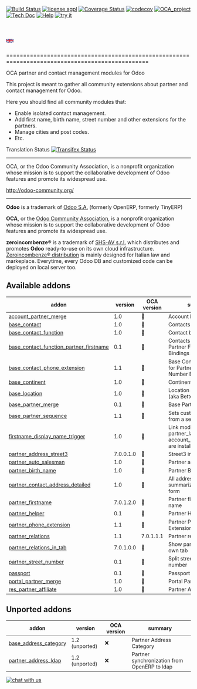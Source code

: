 [![Build Status](https://travis-ci.org/zeroincombenze/partner-contact.svg?branch=7.0)](https://travis-ci.org/zeroincombenze/partner-contact)
[![license agpl](https://img.shields.io/badge/licence-AGPL--3-blue.svg)](http://www.gnu.org/licenses/agpl-3.0.html)
[![Coverage Status](https://coveralls.io/repos/github/zeroincombenze/partner-contact/badge.svg?branch=7.0)](https://coveralls.io/github/zeroincombenze/partner-contact?branch=7.0)
[![codecov](https://codecov.io/gh/zeroincombenze/partner-contact/branch/7.0/graph/badge.svg)](https://codecov.io/gh/zeroincombenze/partner-contact/branch/7.0)
[![OCA_project](http://www.zeroincombenze.it/wp-content/uploads/ci-ct/prd/button-oca-7.svg)](https://github.com/OCA/partner-contact/tree/7.0)
[![Tech Doc](http://www.zeroincombenze.it/wp-content/uploads/ci-ct/prd/button-docs-7.svg)](http://wiki.zeroincombenze.org/en/Odoo/7.0/dev)
[![Help](http://www.zeroincombenze.it/wp-content/uploads/ci-ct/prd/button-help-7.svg)](http://wiki.zeroincombenze.org/en/Odoo/7.0/man/)
[![try it](http://www.zeroincombenze.it/wp-content/uploads/ci-ct/prd/button-try-it-7.svg)](http://erp7.zeroincombenze.it)


[![en](https://github.com/zeroincombenze/grymb/blob/master/flags/en_US.png)](https://www.facebook.com/groups/openerp.italia/)
================================================================================================
================================================================================================

OCA partner and contact management modules for Odoo

This project is meant to gather all community extensions about partner and contact management for Odoo.

Here you should find all community modules that:

* Enable isolated contact management.
* Add first name, birth name, street number and other extensions for the partners.
* Manage cities and post codes.
* Etc.



Translation Status
[![Transifex Status](https://www.transifex.com/projects/p/OCA-partner-contact-7-0/chart/image_png)](https://www.transifex.com/projects/p/OCA-partner-contact-7-0)

----

OCA, or the Odoo Community Association, is a nonprofit organization whose 
mission is to support the collaborative development of Odoo features and 
promote its widespread use.

http://odoo-community.org/

[//]: # (copyright)

----

**Odoo** is a trademark of [Odoo S.A.](https://www.odoo.com/) (formerly OpenERP, formerly TinyERP)

**OCA**, or the [Odoo Community Association](http://odoo-community.org/), is a nonprofit organization whose
mission is to support the collaborative development of Odoo features and
promote its widespread use.

**zeroincombenze®** is a trademark of [SHS-AV s.r.l.](http://www.shs-av.com/)
which distributes and promotes **Odoo** ready-to-use on its own cloud infrastructure.
[Zeroincombenze® distribution](http://wiki.zeroincombenze.org/en/Odoo)
is mainly designed for Italian law and markeplace.
Everytime, every Odoo DB and customized code can be deployed on local server too.

[//]: # (end copyright)
[//]: # (addons)


Available addons
----------------
addon | version | OCA version | summary
--- | --- | --- | ---
[account_partner_merge](account_partner_merge/) | 1.0 | :repeat: | Account Partner Merge
[base_contact](base_contact/) | 1.0 | :repeat: | Contacts Management
[base_contact_function](base_contact_function/) | 1.0 | :repeat: | Contact by Function
[base_contact_function_partner_firstname](base_contact_function_partner_firstname/) | 0.1 | :repeat: | Contacts by Functions - Partner Firstname Bindings
[base_contact_phone_extension](base_contact_phone_extension/) | 1.1 | :repeat: | Base Contact Bindings for Partner Phone Number Extension
[base_continent](base_continent/) | 1.0 | :repeat: | Continent management
[base_location](base_location/) | 1.0 | :repeat: | Location management (aka Better ZIP)
[base_partner_merge](base_partner_merge/) | 0.1 | :repeat: | Base Partner Merge
[base_partner_sequence](base_partner_sequence/) | 1.1 | :repeat: | Sets customer's code from a sequence
[firstname_display_name_trigger](firstname_display_name_trigger/) | 1.0 | :repeat: | Link module if partner_lastname and account_report_company are installed
[partner_address_street3](partner_address_street3/) | 7.0.0.1.0 | :repeat: | Street3 in addresses
[partner_auto_salesman](partner_auto_salesman/) | 1.0 | :repeat: | Partner auto salesman
[partner_birth_name](partner_birth_name/) | 1.0 | :repeat: | Partner Birth Name
[partner_contact_address_detailed](partner_contact_address_detailed/) | 1.0 | :repeat: | All address data in summarized contact form
[partner_firstname](partner_firstname/) | 7.0.1.2.0 | :repeat: | Partner first name, last name
[partner_helper](partner_helper/) | 0.1 | :repeat: | Partner Helper
[partner_phone_extension](partner_phone_extension/) | 1.1 | :repeat: | Partner Phone Number Extension
[partner_relations](partner_relations/) | 1.1 | 7.0.1.1.1 | Partner relations
[partner_relations_in_tab](partner_relations_in_tab/) | 7.0.1.0.0 | :repeat: | Show partner relations in own tab
[partner_street_number](partner_street_number/) | 0.1 | :repeat: | Split street name and number
[passport](passport/) | 0.1 | :repeat: | Passport Management
[portal_partner_merge](portal_partner_merge/) | 1.0 | :repeat: | Portal Partner Merge
[res_partner_affiliate](res_partner_affiliate/) | 1.0 | :repeat: | Partner Affiliates


Unported addons
---------------
addon | version | OCA version | summary
--- | --- | --- | ---
[base_address_category](__unported__/base_address_category/) | 1.2 (unported) | :x: | Partner Address Category
[partner_address_ldap](__unported__/partner_address_ldap/) | 1.2 (unported) | :x: | Partner synchronization from OpenERP to ldap

[//]: # (end addons)

[![chat with us](https://www.shs-av.com/wp-content/chat_with_us.gif)](https://tawk.to/85d4f6e06e68dd4e358797643fe5ee67540e408b)
